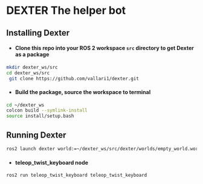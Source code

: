 # DEXTER The helper bot

## **Installing Dexter**

- #### Clone this repo into your ROS 2 workspace `src`  directory to get Dexter as a package
```bash
mkdir dexter_ws/src
cd dexter_ws/src
 git clone https://github.com/vallari1/dexter.git
```

- #### Build the package, source the workspace to terminal
```bash
cd ~/dexter_ws
colcon build --symlink-install
source install/setup.bash
```

## **Running Dexter**
```bash
ros2 launch dexter world:=~/dexter_ws/src/dexter/worlds/empty_world.world
```

- ####  teleop_twist_keyboard node
```bash
ros2 run teleop_twist_keyboard teleop_twist_keyboard
